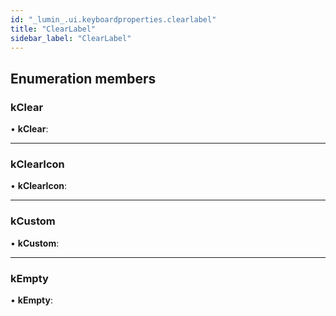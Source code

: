 ```yaml
---
id: "_lumin_.ui.keyboardproperties.clearlabel"
title: "ClearLabel"
sidebar_label: "ClearLabel"
---
```


## Enumeration members

###  kClear

• **kClear**:

___

###  kClearIcon

• **kClearIcon**:

___

###  kCustom

• **kCustom**:

___

###  kEmpty

• **kEmpty**:
